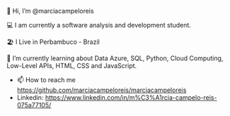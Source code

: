 👋 Hi, I’m @marciacampeloreis

💻 I am currently a software analysis and development student.

🏖️ I Live in Perbambuco - Brazil

🌱 I’m currently learning about Data Azure, SQL, Python, Cloud Computing, Low-Level APIs, HTML, CSS and JavaScript.


- 📫 How to reach me https://github.com/marciacampeloreis/marciacampeloreis
- Linkedin: https://www.linkedin.com/in/m%C3%A1rcia-campelo-reis-075a77105/
